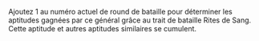 Ajoutez 1 au numéro actuel de round de bataille pour déterminer les aptitudes gagnées par ce général grâce au trait de bataille Rites de Sang. Cette aptitude et autres aptitudes similaires se cumulent.